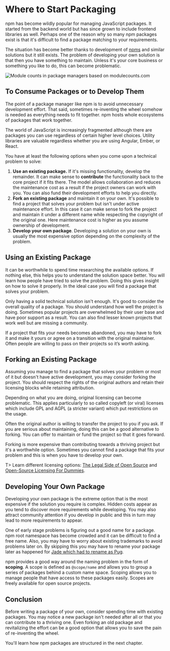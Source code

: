 # Where to Start Packaging

npm has become wildly popular for managing JavaScript packages. It started from the backend world but has since grown to include frontend libraries as well. Perhaps one of the reason why so many npm packages exist is that it's difficult to find a package matching to your requirements.

The situation has become better thanks to development of [npms](https://npms.io/) and similar solutions but it still exists. The problem of developing your own solution is that then you have something to maintain. Unless it's your core business or something you like to do, this can become problematic.

![Module counts in package managers based on modulecounts.com](images/module-counts.png)

## To Consume Packages or to Develop Them

The point of a package manager like npm is to avoid unnecessary development effort. That said, sometimes re-inventing the wheel somehow is needed as everything needs to fit together. npm hosts whole ecosystems of packages that work together.

The world of JavaScript is increasingly fragmented although there are packages you can use regardless of certain higher level choices. Utility libraries are valuable regardless whether you are using Angular, Ember, or React.

You have at least the following options when you come upon a technical problem to solve:

1. **Use an existing package.** If it's missing functionality, develop the remainder. It can make sense to **contribute** the functionality back to the core project if it fits there. The model allows collaboration and reduces the maintenance cost as a result if the project owners can work with you. You can also fund their development efforts to help you directly.
2. **Fork an existing package** and maintain it on your own. It's possible to find a project that solves your problem but isn't under active maintenance effort. In this case it can make sense to fork the project and maintain it under a different name while respecting the copyright of the original one. Here maintenance cost is higher as you assume ownership of development.
3. **Develop your own package**. Developing a solution on your own is usually the most expensive option depending on the complexity of the problem.

## Using an Existing Package

It can be worthwhile to spend time researching the available options. If nothing else, this helps you to understand the solution space better. You will learn how people have tried to solve the problem. Doing this gives insight on how to solve it properly. In the ideal case you will find a package that solves your problem.

Only having a solid technical solution isn't enough. It's good to consider the overall quality of a package. You should understand how well the project is doing. Sometimes popular projects are overwhelmed by their user base and have poor support as a result. You can also find lesser known projects that work well but are missing a community.

If a project that fits your needs becomes abandoned, you may have to fork it and make it yours or agree on a transition with the original maintainer. Often people are willing to pass on their projects so it’s worth asking.

## Forking an Existing Package

Assuming you manage to find a package that solves your problem or most of it but doesn't have active development, you may consider forking the project. You should respect the rights of the original authors and retain their licensing blocks while retaining attribution.

Depending on what you are doing, original licensing can become problematic. This applies particularly to so called copyleft (or viral) licenses which include GPL and AGPL (a stricter variant) which put restrictions on the usage.

Often the original author is willing to transfer the project to you if you ask. If you are serious about maintaining, doing this can be a good alternative to forking. You can offer to maintain or fund the project so that it goes forward.

Forking is more expensive than contributing towards a thriving project but it's a worthwhile option. Sometimes you cannot find a package that fits your problem and this is when you have to develop your own.

T> Learn different licensing options: [The Legal Side of Open Source](https://opensource.guide/legal/) and [Open-Source Licensing For Dummies](http://www.binpress.com/blog/2013/06/21/open-source-licensing-for-dummies/).

## Developing Your Own Package

Developing your own package is the extreme option that is the most expensive if the solution you require is complex. Hidden costs appear as you tend to discover more requirements while developing. You may also attract community attention if you develop in public and this in turn may lead to more requirements to appear.

One of early stage problems is figuring out a good name for a package. npm root namespace has become crowded and it can be difficult to find a free name. Also, you may have to worry about existing trademarks to avoid problems later on. By skipping this you may have to rename your package later as happened for [Jade which had to rename as Pug](https://github.com/pugjs/pug/issues/2184).

npm provides a good way around the naming problem in the form of **scoping**. A scope is defined as `@scope/name` and allows you to group a series of packages behind a custom name space. Scoping allows you to manage people that have access to these packages easily. Scopes are freely available for open source projects.

## Conclusion

Before writing a package of your own, consider spending time with existing packages. You may notice a new package isn't needed after all or that you can contribute to a thriving one. Even forking an old package and revitalizing the effort can be a good option that allows you to save the pain of re-inventing the wheel.

You'll learn how npm packages are structured in the next chapter.
